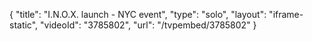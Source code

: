 {
    "title": "I.N.O.X. launch - NYC event",
    "type": "solo",
    "layout": "iframe-static",
    "videoId": "3785802",
    "url": "\/tvpembed\/3785802"
}